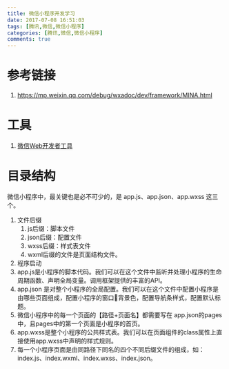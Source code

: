 ```yaml
---
title: 微信小程序开发学习
date: 2017-07-08 16:51:03
tags: [腾讯,微信,微信小程序]
categories: [腾讯,微信,微信小程序]
comments: true
---
```


# 参考链接
1. <https://mp.weixin.qq.com/debug/wxadoc/dev/framework/MINA.html>

# 工具
1. [微信Web开发者工具](https://mp.weixin.qq.com/debug/wxadoc/dev/devtools/devtools.html)

<!-- more -->
# 目录结构

微信小程序中，最关键也是必不可少的，是 app.js、app.json、app.wxss 这三个。

1. 文件后缀
	1. js后缀：脚本文件
	1. json后缀：配置文件
	1. wxss后缀：样式表文件
	1. wxml后缀的文件是页面结构文件。
1. 程序启动
1. app.js是小程序的脚本代码。我们可以在这个文件中监听并处理小程序的生命周期函数、声明全局变量。调用框架提供的丰富的API。
1. app.json 是对整个小程序的全局配置。我们可以在这个文件中配置小程序是由哪些页面组成，配置小程序的窗口背景色，配置导航条样式，配置默认标题。
1. 微信小程序中的每一个页面的【路径+页面名】都需要写在 app.json的pages中，且pages中的第一个页面是小程序的首页。
1. app.wxss是整个小程序的公共样式表。我们可以在页面组件的class属性上直接使用app.wxss中声明的样式规则。
1. 每一个小程序页面是由同路径下同名的四个不同后缀文件的组成，如：index.js、index.wxml、index.wxss、index.json。